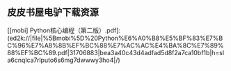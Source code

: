 ## 皮皮书屋电驴下载资源 

[The Non-Designer’s Design Book.pdf]: (ed2k://|file|The%20Non-Designer%E2%80%99s%20Design%20Book.pdf|14671988|40b625e4bb2708c4953760f9092520ce|h=hz2mhuzvfx63655pgje55ey4fvftdaj4|/)

[Linux Bible, 8th Edition.pdf]: (ed2k://|file|Linux%20Bible%2C%208th%20Edition.pdf|15297492|d84cbe96c8ebbed73dee3619ab002721|h=nezadnld43c5abv7p5pa3ctch5skcqwa|/)

[RF & Wireless Technologies.pdf]: (ed2k://|file|RF%20%26%20Wireless%20Technologies.pdf|8443964|8ec36aacee5ce222d436b771636c3cf5|h=xgo6jhecq3niucymw4ifla2vvm2rviko|/)

[Android基础教程.pdf]: (ed2k://|file|Android%E5%9F%BA%E7%A1%80%E6%95%99%E7%A8%8B.pdf|10552212|46d0b7cae70d475dc185882ee0168b35|h=klgdudzzo737hwgt35grdajfunkopmxk|/)

[Sencha Touch in Action.pdf]: (ed2k://|file|Sencha%20Touch%20in%20Action.pdf|20626523|389fc7f89d9de0491ecea1c9b66b14ab|h=pe63gmr4h2s6eojaohhthzfmyn7ie3vh|/)

[[mobi] Python核心编程（第二版）.pdf]: (ed2k://|file|%5Bmobi%5D%20Python%E6%A0%B8%E5%BF%83%E7%BC%96%E7%A8%8B%EF%BC%88%E7%AC%AC%E4%BA%8C%E7%89%88%EF%BC%89.pdf|31706883|bea3a40c43d4adfad5d8f2a7ca10bf1b|h=sla6cnqlca7rlputo6s6mg7dwwwy3ho4|/)

[Don’t Make Me Think, Revisited  (3rd Edition).pdf]: (ed2k://|file|Don%E2%80%99t%20Make%20Me%20Think%2C%20Revisited%20%20%283rd%20Edition%29.pdf|9637475|ffef128422cd03257d42f34a6408003d|h=tdjz7vrygnce4o2xoirwtv7tnvtbjgpo|/)

[Beginning Game Programming.pdf]: (ed2k://|file|Beginning%20Game%20Programming.pdf|9183189|27cc050fa7c8885dc5aa74e7d05dc777|h=jab6f2qkppjyt34n2ojl7u43qp6jjvha|/)

[spring开发指南.pdf]: (ed2k://|file|spring%E5%BC%80%E5%8F%91%E6%8C%87%E5%8D%97.pdf|728605|68b63a6d540a46c0c741cce9275ad23d|h=43gbinkx52onvs4kcsrp2ubbr4pmgzn3|/)

[JUnit in Action 中文版.pdf]: (ed2k://|file|JUnit%20in%20Action%20%E4%B8%AD%E6%96%87%E7%89%88.pdf|25038229|e3d1f46917f0dcc28390e4f8f1dd420a|h=lmgjdnot4gv2fuf7tvermscizsrh5zez|/)

[Applied Oracle Security_ Developing Secure Database and Middleware Environments.pdf]: (ed2k://|file|Applied%20Oracle%20Security_%20Developing%20Secure%20Database%20and%20Middleware%20Environments.pdf|12469327|726a70da1dfeee2f9a802b95e06fdb7b|h=jx752vr4qtr4lknmvunx5kkje2yy3rds|/)

[How Linux Works.chm]: (ed2k://|file|How%20Linux%20Works.chm|1048833|9734222e5685bbccfe4d28b4875678b5|h=isqumdv3sw3oxg6nq2ncjcc6vo5xj7uc|/)

[Head First PMP, Second Edition.pdf]: (ed2k://|file|Head%20First%20PMP%2C%20Second%20Edition.pdf|50301781|a47fdcf5ef238c9159605ab0ad899e78|h=c4zoiteg3nmvdwckdglx6j5nkkzumxfj|/)

[程序开发心理学.pdf]: (ed2k://|file|%E7%A8%8B%E5%BA%8F%E5%BC%80%E5%8F%91%E5%BF%83%E7%90%86%E5%AD%A6.pdf|36513949|e9b290bc751edb0a378e27e600b80d30|h=c2g7eyhxrgzjgw7dsp52544ulsxev44r|/)

[三步通过PMP考试.pdf]: (ed2k://|file|%E4%B8%89%E6%AD%A5%E9%80%9A%E8%BF%87PMP%E8%80%83%E8%AF%95.pdf|36607139|37ee348826d1ef6a261fec3844421ec4|h=r2cql3nhenxxop76s2lsrphi4i4afqdw|/)

[Programming Windows 8 Apps with HTML, CSS, and JavaScript.pdf]: (ed2k://|file|Programming%20Windows%208%20Apps%20with%20HTML%2C%20CSS%2C%20and%20JavaScript.pdf|4611388|329a1b1a0ed6b73c2c27d56fd08a962e|h=3ggsgsnu35grbfbfdcgpeq5by2g5kw5t|/)

[Algorithms and Data Structures_ The Science of Computing.chm]: (ed2k://|file|Algorithms%20and%20Data%20Structures_%20The%20Science%20of%20Computing.chm|10761175|30ddc5a5b0a86c717ec689cb42b868e0|h=4a43m6qbhlkcxguwsachhmrrmyrbb5o5|/)

[Professional Software Development.chm]: (ed2k://|file|Professional%20Software%20Development.chm|1471520|b7ebeefcd1270ec844b4452ff603b970|h=m7svc3nhb3dgd55la43wm2k37vq7qrjq|/)

[Microsoft ISA Server 2006 Unleashed.pdf]: (ed2k://|file|Microsoft%20ISA%20Server%202006%20Unleashed.pdf|12794135|610189d0e8c2ce68f0144f282b5d3787|h=3lmzyw3ip4yhhhgee5y3dzax7errsd7e|/)

[Mongodb_ The Definitive Guide, 2nd Edition.pdf]: (ed2k://|file|Mongodb_%20The%20Definitive%20Guide%2C%202nd%20Edition.pdf|12325737|2446f71bb982242a6c9872dd98fa1402|h=iddz2qrhkuqp6lcb5rzcdoa32atko4tn|/)

[3D Mastering.Manga.Studio.5.pdf]: (ed2k://|file|3D%20Mastering.Manga.Studio.5.pdf|14903154|7dd08b6f9e395c625aff005c3f920c7d|h=3tc7zb5fzd45mruz2axjtjmqzgeasrmb|/)

[Raspberry Pi Hacks (zip1_2).pdf]: (ed2k://|file|Raspberry%20Pi%20Hacks%20%28zip1_2%29.pdf|47185920|69c7740113daf35d83c7fb2d78d7fa7f|h=2n4433bqfa6vduc2pl25pkyhwd36ofje|/)

[Object-Oriented Analysis and Design for Information Systems.pdf]: (ed2k://|file|Object-Oriented%20Analysis%20and%20Design%20for%20Information%20Systems.pdf|26776141|6beafc2b20163905099a8088fe256e4d|h=awrxl56tqanncja4q4ao2bfnw6fomrg4|/)

[Outsourcing Information Security.pdf]: (ed2k://|file|Outsourcing%20Information%20Security.pdf|2501121|db1c759e8baedd5de327d070154fb4d7|h=it2itwvufcfizxbwpow42m5pavtdd5f7|/)

[Moving to Linux®.chm]: (ed2k://|file|Moving%20to%20Linux%C2%AE.chm|5611097|e02faf151825e2041614e4f2b956f463|h=k7rs35st4iyjyvbp3d6owjb6thlwk5mw|/)

[Algorithmic Game Theory.pdf]: (ed2k://|file|Algorithmic%20Game%20Theory.pdf|5422330|b853e1efb1f405f08e869a1951c5caaa|h=gwqitodcgptfwuofdtgztyd2fusrlorf|/)

[Nessus Network Auditing, Second Edition.pdf]: (ed2k://|file|Nessus%20Network%20Auditing%2C%20Second%20Edition.pdf|10942011|99ed362248e80624b1da20f290c4534b|h=hpuvxluw46dm563umqiuzjpuia7wold7|/)

[Foundations of Ajax.pdf]: (ed2k://|file|Foundations%20of%20Ajax.pdf|39547017|24e9edb2840a4070f92d106e399a477d|h=uwmuby7g3lkcwoyxnbg7zpmplixoe2yw|/)

[linux内核完全剖析.pdf]: (ed2k://|file|linux%E5%86%85%E6%A0%B8%E5%AE%8C%E5%85%A8%E5%89%96%E6%9E%90.pdf|7981559|c01e597d950c2b0e667b2fcf3371c07f|h=2b3wfgqajpp5lolbbrxsoa4k2bx5fbs2|/)

[Instant RSpec Test-Driven Development How-to.pdf]: (ed2k://|file|Instant%20RSpec%20Test-Driven%20Development%20How-to.pdf|1342971|c589b8f97894483309602a3c0dc0c2c6|h=6e7i2zdtwxkuomexuh3ud6kbukgt2gwy|/)

[Practical Database Programming with Java.pdf]: (ed2k://|file|Practical%20Database%20Programming%20with%20Java.pdf|31575968|e91ca94333c85fb3eee05df45f334347|h=v3kpii26mswaakudvnltu3rkdlqj3v6s|/)

[Foundations of Python Network Programming_ The comprehensive guide to building network applications with Python.pdf]: (ed2k://|file|Foundations%20of%20Python%20Network%20Programming_%20The%20comprehensive%20guide%20to%20building%20network%20applications%20with%20Python.pdf|4981986|cef512961a4b4191e6bc4ea9e8370a1d|h=k4octpzj7scocv5rjcto7h7k6nccd6sh|/)

[Programming Python, 4th Edition (PDF).pdf]: (ed2k://|file|Programming%20Python%2C%204th%20Edition%20%28PDF%29.pdf|30283425|88e4f59104fe65c0f17bce446cef036e|h=r6dihadh3i2kxdw6rcs5hpdnli4q5blk|/)

[C++程序调试实用手册 B.pdf]: (ed2k://|file|C%2B%2B%E7%A8%8B%E5%BA%8F%E8%B0%83%E8%AF%95%E5%AE%9E%E7%94%A8%E6%89%8B%E5%86%8C%20B.pdf|27536983|e876081e7909553a5ca199a67214cf54|h=5eiznxkrlh4yzgj4cxycwuvfzn4wgdr6|/)

[Developing .NET Enterprise Applications.chm]: (ed2k://|file|Developing%20.NET%20Enterprise%20Applications.chm|9226787|ba29efbd32ac247e7d6d8b81696fb73b|h=4dcc52zoy7zxbusb2g6jue4iz3rxq5wk|/)

[Modern Information Retrieval.pdf]: (ed2k://|file|Modern%20Information%20Retrieval.pdf|27514184|3e3b24f79205740f69bcda20ded6bd40|h=bkztgzyndjuod7w3uba6puwqoxbg77j5|/)

[Practical HTML5 Projects.pdf]: (ed2k://|file|Practical%20HTML5%20Projects.pdf|48499782|819b534bb6845d543f9ce77d348b05c6|h=upsphfjllcw5emfxq6ea43pc3vqgm546|/)

[MySQL Bible.pdf]: (ed2k://|file|MySQL%20Bible.pdf|6600085|073ce9fc42d64e0c5bdf8c2b0918dce2|h=weq4igoh56sqvsf5je5yz2nzhdskkimr|/)

[世界上最神奇的潜能开发训练.pdf]: (ed2k://|file|%E4%B8%96%E7%95%8C%E4%B8%8A%E6%9C%80%E7%A5%9E%E5%A5%87%E7%9A%84%E6%BD%9C%E8%83%BD%E5%BC%80%E5%8F%91%E8%AE%AD%E7%BB%83.pdf|15266397|b2b60a5c68abb0e107be2be804a136bb|h=dihoi7yl32kgn4tuamuzese3uha5b45o|/)

[Yahoo! Maps Mashups.pdf]: (ed2k://|file|Yahoo%21%20Maps%20Mashups.pdf|4209942|ccfa0174164e4cf79a1e62a3ea54804e|h=cx7i2vporouwctrea3dzy247ermaopyq|/)

[Microsoft Outlook 2010 Step by Step.pdf]: (ed2k://|file|Microsoft%20Outlook%202010%20Step%20by%20Step.pdf|39291257|f24f85f522d6ef8111377c57248f6d09|h=odo27c5panbbtb44iwwxcpcejdchxqsq|/)

[HBase_ The Definitive Guide.pdf]: (ed2k://|file|HBase_%20The%20Definitive%20Guide.pdf|12733523|489c5de9f5bf388ef9509bc060317903|h=pwr5obbujsjmvhnlkqxeo647csbsoyak|/)

[Introducing AutoCAD Civil 3D 2009.pdf]: (ed2k://|file|Introducing%20AutoCAD%20Civil%203D%202009.pdf|16287084|b6d3cdc601f7cd0d1475004bc7229b4d|h=syvopf2ylvxhy4evjpurnxsomdzjimg5|/)

[Incredible iPhone Apps For Dummies.pdf]: (ed2k://|file|Incredible%20iPhone%20Apps%20For%20Dummies.pdf|14073370|b54715a999bb070ef29842b0eccaa37a|h=xxjuo5wsjva2m2hwqwqx2iihcs6arpgz|/)

[Advances in Robot Navigation.pdf]: (ed2k://|file|Advances%20in%20Robot%20Navigation.pdf|21005638|80627ace3256856b85d940a7f24f8b6a|h=yjgkuu6bnhb5shbisql4465rsikkyy2z|/)

[Building a Web Site with Ajax_ Visual QuickProject Guide.pdf]: (ed2k://|file|Building%20a%20Web%20Site%20with%20Ajax_%20Visual%20QuickProject%20Guide.pdf|3234286|5d2146ffe1e2c3c99b93e74de4c872c8|h=ladxz3asbrk7w2vpck2t2mcg4tamuubp|/)

[Inside the Microsoft Build Engine.pdf]: (ed2k://|file|Inside%20the%20Microsoft%20Build%20Engine.pdf|2675895|bbab7e7fb0d687b65ea3ac754081b43c|h=dkibwns5dwbkd6rxfbf6e44g7j2atmhj|/)

[An Introduction to HTML and JavaScript.pdf]: (ed2k://|file|An%20Introduction%20to%20HTML%20and%20JavaScript.pdf|1341330|be31acdfeac27de9fd1eddefb07897a3|h=tbqot4tfd7wktqlooobwh5svmdj7x6ln|/)

[Computer Organization and Design 4th Ed.pdf]: (ed2k://|file|Computer%20Organization%20and%20Design%204th%20Ed.pdf|17732905|c4faca1b2d5efd7fef2f849733c0bc42|h=7zel2itfzummxajfazi65o7i5r35ylfg|/)

[Microsoft SQL Server 2008 Analysis Services Step by Step.pdf]: (ed2k://|file|Microsoft%20SQL%20Server%202008%20Analysis%20Services%20Step%20by%20Step.pdf|16967681|801d059a9f0bc07dd96678aca5cd1b38|h=hbafggeyglplqesodcf24zjbcwmk5euj|/)

[Advanced Graphics Programming Using OpenGL.pdf]: (ed2k://|file|Advanced%20Graphics%20Programming%20Using%20OpenGL.pdf|17223821|9cceb168f44d83f1ce925a06b4ab71bb|h=izt6oybfgbjp23ov4lxgx5px6hgxsred|/)

[Microsoft Windows 7 Essential.pdf]: (ed2k://|file|Microsoft%20Windows%207%20Essential.pdf|8527036|9819e32229e666a43e70dae15359900f|h=p6yhp4tzqwczfgrushtfqi4fnx2no6tt|/)

[Mechanical Engineering Design.pdf]: (ed2k://|file|Mechanical%20Engineering%20Design.pdf|51634118|b042973b8c5ae7ac9d323133ce45027f|h=wimjty3xfbxdrvuotq3a2ml5qpk55cvl|/)

[Scala编程中文版.pdf]: (ed2k://|file|Scala%E7%BC%96%E7%A8%8B%E4%B8%AD%E6%96%87%E7%89%88.pdf|1561400|1a64cae8d7c014963f6a67b6dd71b449|h=3ktitxpsyxvhzy5l42u4rs2tbxz2ev5b|/)

[Java Enterprise Best Practices.chm]: (ed2k://|file|Java%20Enterprise%20Best%20Practices.chm|819290|e314b9faaf20198363967719d6839b19|h=doqy3vn4jqm2bcfrj3k2ejbkpaqpyu63|/)

[Android for Programmers.pdf]: (ed2k://|file|Android%20for%20Programmers.pdf|16021279|a4f0375ed009099d925c31846f61d2ae|h=njtyqppi4nr5kjp7prf3uqoepigi7uiq|/)

[Scala in Depth.pdf]: (ed2k://|file|Scala%20in%20Depth.pdf|7635381|85c78da9aa3bc1484c442f4c48244637|h=b75pb42rc7kwdlehkk7krpusbqc6o4ch|/)

[Testing in Scala.pdf]: (ed2k://|file|Testing%20in%20Scala.pdf|6729436|383a1c4ca994b31bda1aa27790e62fe9|h=vvjmx4hh5ixfneoz6bgqd5qvxpuiyhc7|/)

[Voice Over MPLS _ Planning and Designing Networks.pdf]: (ed2k://|file|Voice%20Over%20MPLS%20_%20Planning%20and%20Designing%20Networks.pdf|12690787|4793c872cee7a6d289d04f5be1cad907|h=e5hmz5hwn3aqb6ut27t6dz4havgbh6vz|/)

[计算几何——算法与应用.pdf]: (ed2k://|file|%E8%AE%A1%E7%AE%97%E5%87%A0%E4%BD%95%E2%80%94%E2%80%94%E7%AE%97%E6%B3%95%E4%B8%8E%E5%BA%94%E7%94%A8.pdf|4775957|2b7165f85b66ad681ce6207c0dd1277d|h=lfpndn6edtoswxrfc46ex4ndxqt4h2a7|/)

[The ACE Programmer’s Guide_ Practical Design Patterns for Network and Systems Programming.chm]: (ed2k://|file|The%20ACE%20Programmer%E2%80%99s%20Guide_%20Practical%20Design%20Patterns%20for%20Network%20and%20Systems%20Programming.chm|891170|53d4a0a8d4a0165ddd65c5ce14a5fccb|h=zmftqgxdgcynobzq6oqjms342kgz45ga|/)

[Scala for the Impatient (A1 Level).pdf]: (ed2k://|file|Scala%20for%20the%20Impatient%20%28A1%20Level%29.pdf|6461543|ab79ea8414610888d99dc934333cf0b8|h=5xxcspqwplby2w27pu4odv4oh3zcshug|/)

[项目管理知识体系指南(中文第四版).pdf]: (ed2k://|file|%E9%A1%B9%E7%9B%AE%E7%AE%A1%E7%90%86%E7%9F%A5%E8%AF%86%E4%BD%93%E7%B3%BB%E6%8C%87%E5%8D%97%28%E4%B8%AD%E6%96%87%E7%AC%AC%E5%9B%9B%E7%89%88%29.pdf|5837584|070c6bc98c31a166242180144c8a5a4f|h=icc7sozmi5wrsdab4fyh2nkd54wzvdaj|/)

[Java 8 Pocket Guide.pdf]: (ed2k://|file|Java%208%20Pocket%20Guide.pdf|8517605|c16ff40c1b30bc64333a1ed4b7816e48|h=iatdhbcueawyya3ujyu7kcs6vicccw7m|/)

[Sams Teach Yourself Gmail in 10 Minutes.pdf]: (ed2k://|file|Sams%20Teach%20Yourself%20Gmail%20in%2010%20Minutes.pdf|18390138|f1217cbf22bc59413414060edc58fbed|h=35glohl6l6nxrld4ixegpsrbgfjmahgm|/)

[SQL Server 2000 Stored Procedures Handbook.chm]: (ed2k://|file|SQL%20Server%202000%20Stored%20Procedures%20Handbook.chm|3073352|7eb68f3ee189d609fc795d2702e1113c|h=p2h2dps5em3xdupx2kwxlhsdaemlgatl|/)

[Professional Visual Studio 2010.pdf]: (ed2k://|file|Professional%20Visual%20Studio%202010.pdf|48593120|15de6456045eb40727ea28cbe3ee0b58|h=jrgvkipnbse5uoxpyatnqde5xnizgn4p|/)

[Cryptography and Network Security Principles and Practices (Fourth Edition).pdf]: (ed2k://|file|Cryptography%20and%20Network%20Security%20Principles%20and%20Practices%20%28Fourth%20Edition%29.pdf|15744011|d8872700eff24728d92c79825fc62ce0|h=vdyrzpyyy7hm45exyjxpxjabjo2ijkpi|/)

[Carrier Grade Voice Over IP.pdf]: (ed2k://|file|Carrier%20Grade%20Voice%20Over%20IP.pdf|3706487|beba23133f758e5b26224cf3b18d40dc|h=f4bkzxnfuno72375ho6cchv2c6pfdpc7|/)

[Learning Android Application Programming for the Kindle Fire.pdf]: (ed2k://|file|Learning%20Android%20Application%20Programming%20for%20the%20Kindle%20Fire.pdf|18192402|08b825579405888164672d86bb44b4dc|h=mtsmworvdon2fc7bpzwhcjbrmwxqbpjn|/)

[C#图解教程第一部分.pdf]: (ed2k://|file|C%23%E5%9B%BE%E8%A7%A3%E6%95%99%E7%A8%8B%E7%AC%AC%E4%B8%80%E9%83%A8%E5%88%86.pdf|15352866|7d0af35e6e6a5ade7cf2c6b360b6f89a|h=72soaz5uwbm4r6aewbvw6sp2pmlik5y2|/)

[Algorithms and Programming, 2nd Edition.pdf]: (ed2k://|file|Algorithms%20and%20Programming%2C%202nd%20Edition.pdf|1318241|f3e7465a0d6d83673304fb87e70697d5|h=ko6zax3wvgznd2bb5s6qglscamxovley|/)

[Unix Programmer’s Manual, volum 1 (7th edition).pdf]: (ed2k://|file|Unix%20Programmer%E2%80%99s%20Manual%2C%20volum%201%20%287th%20edition%29.pdf|960205|c44c476753ea6f96442045a33b7f0f2f|h=wzp2mzkj32tgj5m4g6uh2fynvl3cm2xg|/)

[Windows 游戏编程大师技巧（第二版)–1.pdf]: (ed2k://|file|Windows%20%E6%B8%B8%E6%88%8F%E7%BC%96%E7%A8%8B%E5%A4%A7%E5%B8%88%E6%8A%80%E5%B7%A7%EF%BC%88%E7%AC%AC%E4%BA%8C%E7%89%88%29%E2%80%931.pdf|43119454|11238cec7ed3a32814effe93b652649e|h=em774ikuxxxynz2n3j4qbjx2wfpzm44o|/)

[Security in Computing Systems_ Challenges, Approaches and Solutions.pdf]: (ed2k://|file|Security%20in%20Computing%20Systems_%20Challenges%2C%20Approaches%20and%20Solutions.pdf|4905778|92593eb57c0e8f91df46c756ea3c269f|h=tbu2gclutxt6ms354vwokyidx5mehdu3|/)

[Hacking Exposed Wireless, Second Edition.pdf]: (ed2k://|file|Hacking%20Exposed%20Wireless%2C%20Second%20Edition.pdf|11616451|337e6924a1320215dc5c3b23e5236828|h=3robqwlmbdwnygheh3aqlarshiu3r5km|/)

[Beginning CSS_ Cascading Style Sheets for Web Design, 3rd Edition.pdf]: (ed2k://|file|Beginning%20CSS_%20Cascading%20Style%20Sheets%20for%20Web%20Design%2C%203rd%20Edition.pdf|21113624|54d995a3f91b07bee2dd7d82a55f9443|h=j2vkmbyey63xfkxbv2nvdr4ryag7cq5z|/)

[Oracle SQL_Loader_ The Definitive Guide.pdf]: (ed2k://|file|Oracle%20SQL_Loader_%20The%20Definitive%20Guide.pdf|5331394|305cc6f7e91a0d901818532857e76cb4|h=q6gmf3b7brhsdo5ih2jathb22idhzcvq|/)

[Microsoft Excel and Access Integration_ With Microsoft Office 2007.pdf]: (ed2k://|file|Microsoft%20Excel%20and%20Access%20Integration_%20With%20Microsoft%20Office%202007.pdf|10358257|b5110da0ae20b6164e84490edb4b173c|h=d742agrspxnq47lgwnrmehlu64byxsun|/)

[Lift in Action_ The Simply Functional Web Framework for Scala.pdf]: (ed2k://|file|Lift%20in%20Action_%20The%20Simply%20Functional%20Web%20Framework%20for%20Scala.pdf|5800708|a404aecdebfece810d2fe92a777b14c3|h=ek2qda3b45n2zl433wfltg645lngv6qp|/)

